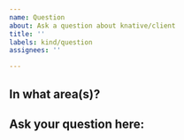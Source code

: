 ```yaml
---
name: Question
about: Ask a question about knative/client
title: ''
labels: kind/question
assignees: ''

---
```

<!-- If you need to report a security issue with Knative, send an email to knative-security@googlegroups.com. -->
## In what area(s)?

<!-- Remove the '> ' to select -->

<!--
Classifications:
> /kind good-first-issue
> /kind usage
> /kind compatibility
> /kind doc
-->

## Ask your question here:

